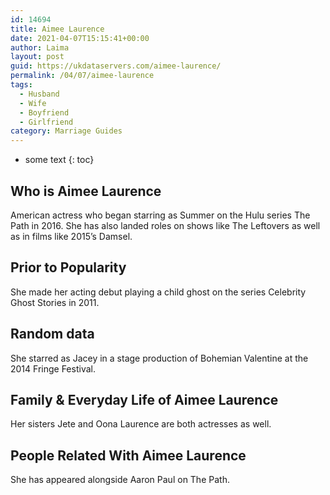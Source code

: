 ```yaml
---
id: 14694
title: Aimee Laurence
date: 2021-04-07T15:15:41+00:00
author: Laima
layout: post
guid: https://ukdataservers.com/aimee-laurence/
permalink: /04/07/aimee-laurence
tags:
  - Husband
  - Wife
  - Boyfriend
  - Girlfriend
category: Marriage Guides
---
```


* some text
{: toc}


## Who is Aimee Laurence
                  
                  
                  
American actress who began starring as Summer on the Hulu series The Path in 2016. She has also landed roles on shows like The Leftovers as well as in films like 2015&#8217;s Damsel.
                  
              
            
              
            
                
                
                
## Prior to Popularity
                  
                  
                  
She made her acting debut playing a child ghost on the series Celebrity Ghost Stories in 2011.
                  
              
            
              
            
                
                
                
## Random data
                  
                  
                  
She starred as Jacey in a stage production of Bohemian Valentine at the 2014 Fringe Festival.
                  
              
            
              
            
                
                
                
## Family & Everyday Life of Aimee Laurence
                  
                  
                  
Her sisters Jete and Oona Laurence are both actresses as well.
                  
              
            
              
            
                
                
                
## People Related With Aimee Laurence
                  
                  
                  
She has appeared alongside Aaron Paul on The Path.
                  
              
            
              
            
                
              
            
              
              
            
            
              
            
          
          
          